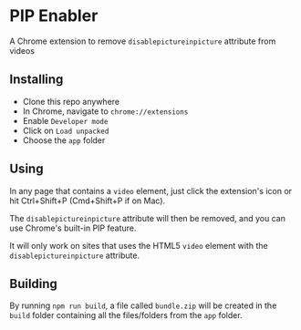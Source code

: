 # PIP Enabler

A Chrome extension to remove `disablepictureinpicture` attribute from videos

## Installing

- Clone this repo anywhere
- In Chrome, navigate to `chrome://extensions`
- Enable `Developer mode`
- Click on `Load unpacked`
- Choose the `app` folder

## Using

In any page that contains a `video` element, just click the extension's icon or hit Ctrl+Shift+P (Cmd+Shift+P if on Mac).

The `disablepictureinpicture` attribute will then be removed, and you can use Chrome's built-in PIP feature.

It will only work on sites that uses the HTML5 `video` element with the `disablepictureinpicture` attribute.

## Building

By running `npm run build`, a file called `bundle.zip` will be created in the `build` folder containing all the files/folders from the `app` folder.